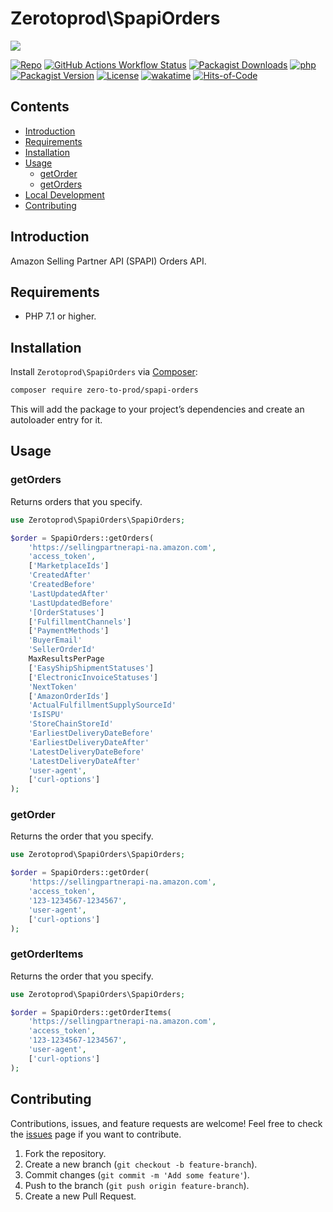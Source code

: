 # Zerotoprod\SpapiOrders

![](art/logo.png)

[![Repo](https://img.shields.io/badge/github-gray?logo=github)](https://github.com/zero-to-prod/spapi-orders)
[![GitHub Actions Workflow Status](https://img.shields.io/github/actions/workflow/status/zero-to-prod/spapi-orders/test.yml?label=test)](https://github.com/zero-to-prod/spapi-orders/actions)
[![Packagist Downloads](https://img.shields.io/packagist/dt/zero-to-prod/spapi-orders?color=blue)](https://packagist.org/packages/zero-to-prod/spapi-orders/stats)
[![php](https://img.shields.io/packagist/php-v/zero-to-prod/spapi-orders.svg?color=purple)](https://packagist.org/packages/zero-to-prod/spapi-orders/stats)
[![Packagist Version](https://img.shields.io/packagist/v/zero-to-prod/spapi-orders?color=f28d1a)](https://packagist.org/packages/zero-to-prod/spapi-orders)
[![License](https://img.shields.io/packagist/l/zero-to-prod/spapi-orders?color=pink)](https://github.com/zero-to-prod/spapi-orders/blob/main/LICENSE.md)
[![wakatime](https://wakatime.com/badge/github/zero-to-prod/spapi-orders.svg)](https://wakatime.com/badge/github/zero-to-prod/spapi-orders)
[![Hits-of-Code](https://hitsofcode.com/github/zero-to-prod/spapi-orders?branch=main)](https://hitsofcode.com/github/zero-to-prod/spapi-orders/view?branch=main)

## Contents

- [Introduction](#introduction)
- [Requirements](#requirements)
- [Installation](#installation)
- [Usage](#usage)
  - [getOrder](#getorder)
  - [getOrders](#getorders)
- [Local Development](./LOCAL_DEVELOPMENT.md)
- [Contributing](#contributing)

## Introduction

Amazon Selling Partner API (SPAPI) Orders API.

## Requirements

- PHP 7.1 or higher.

## Installation

Install `Zerotoprod\SpapiOrders` via [Composer](https://getcomposer.org/):

```bash
composer require zero-to-prod/spapi-orders
```

This will add the package to your project’s dependencies and create an autoloader entry for it.

## Usage

### getOrders

Returns orders that you specify.

```php
use Zerotoprod\SpapiOrders\SpapiOrders;

$order = SpapiOrders::getOrders(
    'https://sellingpartnerapi-na.amazon.com', 
    'access_token',
    ['MarketplaceIds']
    'CreatedAfter'
    'CreatedBefore'
    'LastUpdatedAfter'
    'LastUpdatedBefore'
    '[OrderStatuses']
    ['FulfillmentChannels']
    ['PaymentMethods']
    'BuyerEmail'
    'SellerOrderId'
    MaxResultsPerPage
    ['EasyShipShipmentStatuses']
    ['ElectronicInvoiceStatuses']
    'NextToken'
    ['AmazonOrderIds']
    'ActualFulfillmentSupplySourceId'
    'IsISPU'
    'StoreChainStoreId'
    'EarliestDeliveryDateBefore'
    'EarliestDeliveryDateAfter'
    'LatestDeliveryDateBefore'
    'LatestDeliveryDateAfter'
    'user-agent',
    ['curl-options']
);
```

### getOrder

Returns the order that you specify.

```php
use Zerotoprod\SpapiOrders\SpapiOrders;

$order = SpapiOrders::getOrder(
    'https://sellingpartnerapi-na.amazon.com', 
    'access_token',
    '123-1234567-1234567',
    'user-agent',
    ['curl-options']
);
```

### getOrderItems

Returns the order that you specify.

```php
use Zerotoprod\SpapiOrders\SpapiOrders;

$order = SpapiOrders::getOrderItems(
    'https://sellingpartnerapi-na.amazon.com', 
    'access_token',
    '123-1234567-1234567',
    'user-agent',
    ['curl-options']
);
```

## Contributing

Contributions, issues, and feature requests are welcome!
Feel free to check the [issues](https://github.com/zero-to-prod/spapi-orders/issues) page if you want to contribute.

1. Fork the repository.
2. Create a new branch (`git checkout -b feature-branch`).
3. Commit changes (`git commit -m 'Add some feature'`).
4. Push to the branch (`git push origin feature-branch`).
5. Create a new Pull Request.